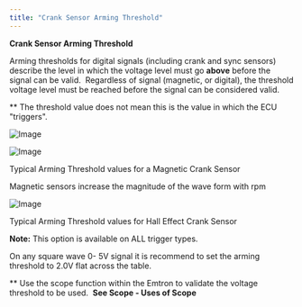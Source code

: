 ```yaml
---
title: "Crank Sensor Arming Threshold"
---
```


**Crank Sensor Arming Threshold**

Arming thresholds for digital signals (including crank and sync sensors) describe the level in which the voltage level must go **above** before the signal can be valid.&nbsp; Regardless of signal (magnetic, or digital), the threshold voltage level must be reached before the signal can be considered valid. &nbsp;

\*\* The threshold value does not mean this is the value in which the ECU "triggers". &nbsp;

![Image](</lib/AAA7.jpg>)


![Image](</lib/CrankIndex.png>)

Typical Arming Threshold values for a Magnetic Crank Sensor

Magnetic sensors increase the magnitude of the wave form with rpm&nbsp;


![Image](</lib/AAA8.jpg>)

Typical Arming Threshold values for Hall Effect Crank Sensor

**Note:** This option is available on ALL trigger types.&nbsp;

On any square wave 0- 5V signal it is recommend to set the arming threshold to 2.0V flat across the table.


\*\* Use the scope function within the Emtron to validate the voltage threshold to be used.&nbsp; **See Scope - Uses of Scope**


